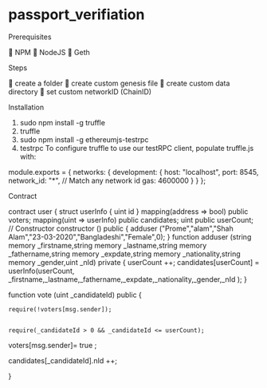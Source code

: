 # passport_verifiation
Prerequisites

	NPM
	NodeJS
	Geth

Steps

	create a folder
	create custom genesis file
	create custom data directory
	set custom networkID (ChainID)

Installation

1.	sudo npm install -g truffle
2.	truffle
3.	sudo npm install -g ethereumjs-testrpc
4.	testrpc
To configure truffle to use our testRPC client, populate truffle.js with:

module.exports = {
	  networks: {
	    development: {
	      host: "localhost",
	      port: 8545,
	      network_id: "*", // Match any network id
	      gas: 4600000
	    }
	  }
	};

Contract

contract user {
struct userInfo {
        uint id
    }
    mapping(address => bool) public voters;
    mapping(uint => userInfo) public candidates;
 uint public userCount;
    // Constructor
   constructor () public {
        adduser ("Prome","alam","Shah Alam","23-03-2020","Bangladeshi","Female",0);
    }
    function adduser (string memory _firstname,string memory _lastname,string memory _fathername,string memory _expdate,string memory _nationality,string memory _gender,uint _nId) private {
    userCount ++;
    candidates[userCount] = userInfo(userCount, _firstname,_lastname,_fathername,_expdate,_nationality,_gender,_nId );
}

function vote (uint _candidateId) public {

    require(!voters[msg.sender]);


    require(_candidateId > 0 && _candidateId <= userCount);

 voters[msg.sender]= true ;

 candidates[_candidateId].nId ++;


}



